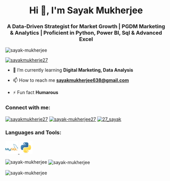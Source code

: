 <h1 align="center">Hi 👋, I'm Sayak Mukherjee</h1>
<h3 align="center">A Data-Driven Strategist for Market Growth | PGDM Marketing & Analytics | Proficient in Python, Power BI, Sql & Advanced Excel </h3>

<p align="left"> <img src="https://komarev.com/ghpvc/?username=sayak-mukherjee&label=Profile%20views&color=0e75b6&style=flat" alt="sayak-mukherjee" /> </p>

<p align="left"> <a href="https://twitter.com/sayakmukherje27" target="blank"><img src="https://img.shields.io/twitter/follow/sayakmukherje27?logo=twitter&style=for-the-badge" alt="sayakmukherje27" /></a> </p>

- 🌱 I’m currently learning **Digital Marketing, Data Analysis**

- 📫 How to reach me **sayakmukherjee638@gmail.com**

- ⚡ Fun fact **Humarous**

<h3 align="left">Connect with me:</h3>
<p align="left">
<a href="https://twitter.com/sayakmukherje27" target="blank"><img align="center" src="https://raw.githubusercontent.com/rahuldkjain/github-profile-readme-generator/master/src/images/icons/Social/twitter.svg" alt="sayakmukherje27" height="30" width="40" /></a>
<a href="https://linkedin.com/in/sayak-mukherjee27" target="blank"><img align="center" src="https://raw.githubusercontent.com/rahuldkjain/github-profile-readme-generator/master/src/images/icons/Social/linked-in-alt.svg" alt="sayak-mukherjee27" height="30" width="40" /></a>
<a href="https://instagram.com/27_sayak" target="blank"><img align="center" src="https://raw.githubusercontent.com/rahuldkjain/github-profile-readme-generator/master/src/images/icons/Social/instagram.svg" alt="27_sayak" height="30" width="40" /></a>
</p>

<h3 align="left">Languages and Tools:</h3>
<p align="left"> <a href="https://www.mysql.com/" target="_blank" rel="noreferrer"> <img src="https://raw.githubusercontent.com/devicons/devicon/master/icons/mysql/mysql-original-wordmark.svg" alt="mysql" width="40" height="40"/> </a> <a href="https://www.python.org" target="_blank" rel="noreferrer"> <img src="https://raw.githubusercontent.com/devicons/devicon/master/icons/python/python-original.svg" alt="python" width="40" height="40"/> </a> </p>

<p><img align="left" src="https://github-readme-stats.vercel.app/api/top-langs?username=sayak-mukherjee&show_icons=true&locale=en&layout=compact" alt="sayak-mukherjee" /></p>

<p>&nbsp;<img align="center" src="https://github-readme-stats.vercel.app/api?username=sayak-mukherjee&show_icons=true&locale=en" alt="sayak-mukherjee" /></p>

<p><img align="center" src="https://github-readme-streak-stats.herokuapp.com/?user=sayak-mukherjee&" alt="sayak-mukherjee" /></p>
